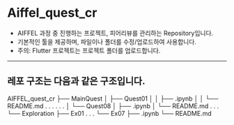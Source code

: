 # Aiffel_quest_cr

- AIFFEL 과정 중 진행하는 프로젝트, 피어리뷰를 관리하는 Repository입니다.
- 기본적인 툴을 제공하며, 파일이나 폴더를 수정/업로드하여 사용합니다.
- 주의: Flutter 프로젝트는 프로젝트 폴더를 업로드합니다.

---

## 레포 구조는 다음과 같은 구조입니다.
AIFFEL_quest_cr
├── MainQuest
│   ├── Quest01
│   │   ├── .ipynb
│   │   └── README.md
.		.
.		.
.		.
│   └── Quest08
│       ├── .ipynb
│       └── README.md
.
.
.
└── Exploration
    ├── Ex01
    .
    .
    .
    └── Ex07
        ├── .ipynb
        └── README.md